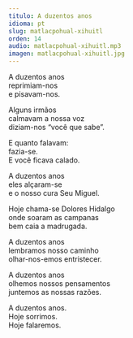 ```yaml
---
titulo: A duzentos anos
idioma: pt
slug: matlacpohual-xihuitl
orden: 14
audio: matlacpohual-xihuitl.mp3
imagen: matlacpohual-xihuitl.jpg
---
```


A duzentos anos<br>
reprimiam-nos<br>
e pisavam-nos.<br>

Alguns irmãos<br>
calmavam a nossa voz<br>
diziam-nos “você que sabe”.<br>

E quanto falavam:<br>
fazia-se.<br>
E você ficava calado.<br>

A duzentos anos<br>
eles alçaram-se<br>
e o nosso cura Seu Miguel.<br>

Hoje chama-se Dolores Hidalgo<br>
onde soaram as campanas<br>
bem caia a madrugada.<br>

A duzentos anos<br>
lembramos nosso caminho<br>
olhar-nos-emos entristecer.<br>

A duzentos anos<br>
olhemos nossos pensamentos<br>
juntemos as nossas razões.<br>

A duzentos anos.<br>
Hoje sorrimos.<br>
Hoje falaremos.<br>

